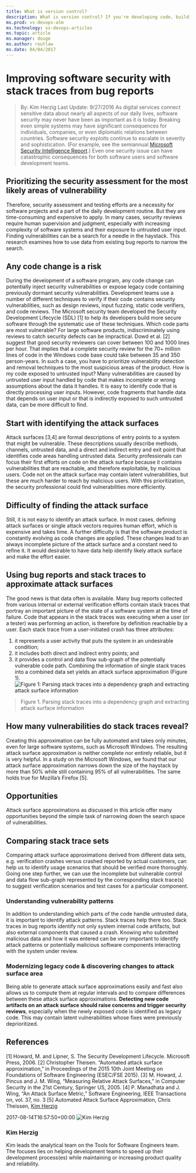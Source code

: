 ```yaml
---
title: What is version control?
description: What is version control? If you're developing code, building websites, or writing documentation, using version control is essential to protect your work.
ms.prod: vs-devops-alm
ms.technology: vs-devops-articles
ms.topic: article
ms.manager: douge
ms.author: routlaw
ms.date: 04/04/2017
---
```

# Improving software security with stack traces from bug reports
> By: Kim Herzig
Last Update: 9/27/2016
As digital services connect sensitive data about nearly all aspects of
our daily lives, software security may never have been as important as
it is today. Breaking even simple systems may have significant
consequences for individuals, companies, or even diplomatic relations
between countries. Software security exploits continue to escalate in
severity and sophistication. (For example, see the semiannual [Microsoft
Security Intelligence
Report](https://www.microsoft.com/security/sir/default.aspx).) Even one
security issue can have catastrophic consequences for both software
users and software development
teams.
## Prioritizing the security assessment for the most likely areas of vulnerability
Therefore, security assessment and testing efforts are a necessity for
software projects and a part of the daily development routine. But they
are time-consuming and expensive to apply. In many cases, security
reviews require human supervision and judgment, especially with
increasing complexity of software systems and their exposure to
untrusted user input. Finding vulnerabilities can be a search for a
needle in the haystack. This research examines how to use data from
existing bug reports to narrow the search.
## Any code change is a risk
During the development of a software program, any code change can
potentially inject security vulnerabilities or expose legacy code
containing previously dormant security vulnerabilities. Development
teams use a number of different techniques to verify if their code
contains security vulnerabilities, such as design reviews, input
fuzzing, static code verifiers, and code reviews. The Microsoft security
team developed the Security Development Lifecycle (SDL) \[1\] to help
its developers build more secure software through the systematic use of
these techniques. Which code parts are most vulnerable?
For large software products, indiscriminately using reviews to catch
security defects can be impractical. Dowd et al. \[2\] suggest that good
security reviewers can cover between 100 and 1000 lines per hour. That
implies that a complete security review for the 70+ million lines of
code in the Windows code base could take between 35 and 350
person-years. In such a case, you have to prioritize vulnerability
detection and removal techniques to the most suspicious areas of the
product. How is my code exposed to untrusted input?
Many vulnerabilities are caused by untrusted user input handled by code
that makes incomplete or wrong assumptions about the data it handles. It
is easy to identify code that is directly processing user inputs.
However, code fragments that handle data that depends on user input or
that is indirectly exposed to such untrusted data, can be more difficult
to find.
## Start with identifying the attack surfaces
Attack surfaces \[3,4\] are formal descriptions of entry points to a
system that might be vulnerable. These descriptions usually describe
methods, channels, untrusted data, and a direct and indirect entry and
exit point that identifies code areas handling untrusted data. Security
professionals can focus their first efforts on code on the attack
surface because it contains vulnerabilities that are reachable, and
therefore exploitable, by malicious users. Code not on the attack
surface may contain latent vulnerabilities, but these are much harder to
reach by malicious users. With this prioritization, the security
professional could find vulnerabilities more efficiently.
## Difficulty of finding the attack surface
Still, it is not easy to identify an attack surface. In most cases,
defining attack surfaces or single attack vectors requires human effort,
which is expensive and takes time. A further difficulty is that the
software product is constantly evolving as code changes are applied.
These changes lead to an always incomplete picture of the attack surface
and a constant need to refine it. It would desirable to have data help
identify likely attack surface and make the effort easier.
## Using bug reports and stack traces to approximate attack surfaces
The good news is that data often is available. Many bug reports
collected from various internal or external verification efforts contain
stack traces that portray an important picture of the state of a
software system at the time of failure. Code that appears in the stack
traces was executing when a user (or a tester) was performing an action,
is therefore by definition reachable by a user. Each stack trace from a
user-initiated crash has three attributes:
1.  it represents a user activity that puts the system in an undesirable
    condition;
2.  it includes both direct and indirect entry points; and
3.  it provides a control and data flow sub-graph of the potentially
    vulnerable code path.
Combining the information of single stack traces into a combined data
set yields an attack surface approximation (Figure 1).
![Figure 1: Parsing stack traces into a dependency graph and extracting
attack surface
information](_img/parsing-stack-traces.png)
> Figure 1. Parsing stack traces into a dependency graph and extracting
> attack surface information
## How many vulnerabilities do stack traces reveal?
Creating this approximation can be fully automated and takes only
minutes, even for large software systems, such as Microsoft Windows. The
resulting attack surface approximation is neither complete nor entirely
reliable, but it is very helpful. In a study on the Microsoft Windows,
we found that our attack surface approximation narrows down the size of
the haystack by more than 50% while still containing 95% of all
vulnerabilities. The same holds true for Mozilla’s Firefox \[5\].
## Opportunities
Attack surface approximations as discussed in this article offer many
opportunities beyond the simple task of narrowing down the search space
of vulnerabilities.
## Comparing stack trace sets
Comparing attack surface approximations derived from different data
sets, e.g. verification crashes versus crashed reported by actual
customers, can help us to identify usage scenarios that should be
verified more thoroughly. Going one step further, we can use the
incomplete but vulnerable control and data flow sub-graph represented by
the corresponding stack trace(s) to suggest verification scenarios and
test cases for a particular component.
### Understanding vulnerability patterns
In addition to understanding which parts of the code handle untrusted
data, it is important to identify attack patterns. Stack traces help
there too. Stack traces in bug reports identify not only system internal
code artifacts, but also external components that caused a crash.
Knowing who submitted malicious data and how it was entered can be very
important to identify attack patterns or potentially malicious software
components interacting with the system under review.
### Modernizing legacy code & discovering changes to attack surface area
Being able to generate attack surface approximations easily and fast
also allows us to compute them at regular intervals and to compare
differences between these attack surface approximations. **Detecting new
code artifacts on an attack surface should raise concerns and trigger
security reviews**, especially when the newly exposed code is identified
as legacy code. This may contain latent vulnerabilities whose fixes were
previously deprioritized.
## References
\[1\] Howard, M. and Lipner, S. The Security Development Lifecycle.
Microsoft Press, 2006.
\[2\] Christopher Theisen. “Automated attack surface approximation,” in
Proceedings of the 2015 10th Joint Meeting on Foundations of Software
Engineering (ESEC/FSE 2015).
\[3\] M. Howard, J. Pincus and J. M. Wing, “Measuring Relative Attack
Surfaces,” in Computer Security in the 21st Century, Springer US, 2005.
\[4\] P. Manadhata and J. Wing, “An Attack Surface Metric,” Software
Engineering, IEEE Transactions on, vol. 37, no. 3
\[5\] Automated Attack Surface Approximation, Chris Theissen,
  [Kim
Herzig](https://www.visualstudio.com/author/kimh/ "Posts by Kim Herzig")
  
2017-08-14T16:57:50+00:00 
![Kim
Herzig](_img/kimh_avatar_1502754815-130x130.jpg)
### Kim Herzig
Kim leads the analytical team on the Tools for Software Engineers team.
The focuses lies on helping development teams to speed up their
development process(es) while maintaining or increasing product quality
and reliability.